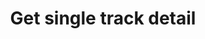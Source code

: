 ---
title: Get single track detail
position_number: 15
type: get
description: /future/trade/v1/entrust/track-detail
parameters:
    -
        name: trackId
        type: integer
        mandatory: true
        default: N/A
        description: track id
        ranges:
left_code_blocks:
    -
        code_block: "public void getTrackDetail() {\r\n\tString text = HttpUtil.get(URL + \"/data/api/future/trade/v1/entrust/track-detail\");\r\n\tSystem.out.println(text);\r\n}"
        title: Java
        language: java
right_code_blocks:
    - code_block: |-
        {
          "error": {
            "code": "",
            "msg": ""
          },
          "msgInfo": "",
          "result": {
            "activationPrice": 0,      //Activation price
            "avgPrice": 0,             //Average price
            "callback": "",            //Callback range configuration 1:PROPORTION 2:FIXED
            "callbackVal": 0,          //Callback value
            "configActivation": false, //Whether to configure activation price
            "createdTime": 0,          //Creat time
            "currentPrice": 0,         //Real-time price, compared with the activation price and order price, to determine the direction of the activation price
            "desc": "",                //Describe
            "executedQty": 0,          //Actual transaction quantity
            "orderSide": "",           //Order side
            "ordinary": true,          //
            "origQty": 0,              //Quantity (Cont)
            "positionSide": "",        //Position side
            "price": 0,                //Order price
            "state": "",               //Order state: NOT_ACTIVATION:inactivated;NOT_TRIGGERED:not triggered;TRIGGERING:triggering;TRIGGERED:triggered;USER_REVOCATION:user revocation;PLATFORM_REVOCATION:platform rejects;EXPIRED:expired;DELEGATION_FAILED:delegation failed
            "stopPrice": 0,            //Trigger price
            "symbol": "",              //Symbol
            "trackId": 0,              //Track id
            "triggerPriceType": "",    //Trigger price type
            "updatedTime": 0           //Update time
          },
          "returnCode": 0
        }
      title: Response
      language: json
---